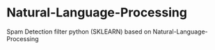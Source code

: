 # Natural-Language-Processing
Spam Detection filter python  (SKLEARN)
 based on Natural-Language-Processing

